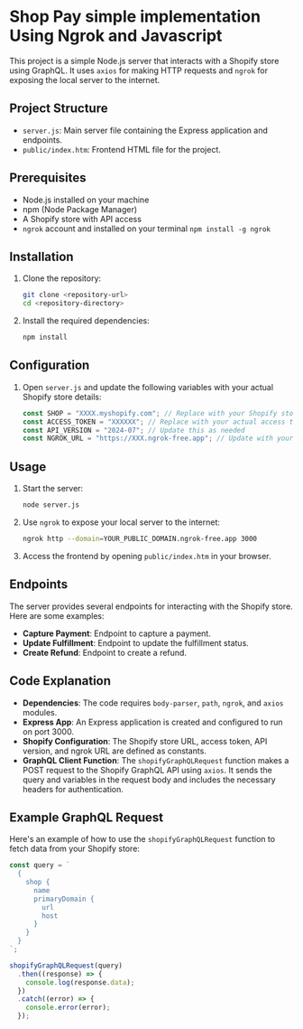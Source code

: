 # Shop Pay simple implementation Using Ngrok and Javascript

This project is a simple Node.js server that interacts with a Shopify store using GraphQL. It uses `axios` for making HTTP requests and `ngrok` for exposing the local server to the internet.

## Project Structure

- `server.js`: Main server file containing the Express application and endpoints.
- `public/index.htm`: Frontend HTML file for the project.

## Prerequisites

- Node.js installed on your machine
- npm (Node Package Manager)
- A Shopify store with API access
- `ngrok` account and installed on your terminal `npm install -g ngrok`

## Installation

1. Clone the repository:

   ```sh
   git clone <repository-url>
   cd <repository-directory>
   ```

2. Install the required dependencies:
   ```sh
   npm install
   ```

## Configuration

1. Open `server.js` and update the following variables with your actual Shopify store details:
   ```javascript
   const SHOP = "XXXX.myshopify.com"; // Replace with your Shopify store
   const ACCESS_TOKEN = "XXXXXX"; // Replace with your actual access token
   const API_VERSION = "2024-07"; // Update this as needed
   const NGROK_URL = "https://XXX.ngrok-free.app"; // Update with your ngrok URL
   ```

## Usage

1. Start the server:

   ```sh
   node server.js
   ```

2. Use `ngrok` to expose your local server to the internet:

   ```sh
   ngrok http --domain=YOUR_PUBLIC_DOMAIN.ngrok-free.app 3000
   ```

3. Access the frontend by opening `public/index.htm` in your browser.

## Endpoints

The server provides several endpoints for interacting with the Shopify store. Here are some examples:

- **Capture Payment**: Endpoint to capture a payment.
- **Update Fulfillment**: Endpoint to update the fulfillment status.
- **Create Refund**: Endpoint to create a refund.

## Code Explanation

- **Dependencies**: The code requires `body-parser`, `path`, `ngrok`, and `axios` modules.
- **Express App**: An Express application is created and configured to run on port 3000.
- **Shopify Configuration**: The Shopify store URL, access token, API version, and ngrok URL are defined as constants.
- **GraphQL Client Function**: The `shopifyGraphQLRequest` function makes a POST request to the Shopify GraphQL API using `axios`. It sends the query and variables in the request body and includes the necessary headers for authentication.

## Example GraphQL Request

Here's an example of how to use the `shopifyGraphQLRequest` function to fetch data from your Shopify store:

```javascript
const query = `
  {
    shop {
      name
      primaryDomain {
        url
        host
      }
    }
  }
`;

shopifyGraphQLRequest(query)
  .then((response) => {
    console.log(response.data);
  })
  .catch((error) => {
    console.error(error);
  });
```
